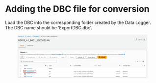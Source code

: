 # Adding the DBC file for conversion

Load the DBC into the corresponding folder created by the Data Logger. The DBC name should be ‘ExportDBC.dbc’.

<figure><img src="../.gitbook/assets/image (9).png" alt=""><figcaption></figcaption></figure>
